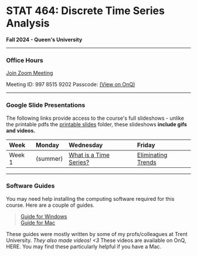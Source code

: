# STAT 464: Discrete Time Series Analysis
**Fall 2024 - Queen's University**

---

### Office Hours

[Join Zoom Meeting](https://queensu.zoom.us/j/99785159202?pwd=7Muvwaq43S7NlczdQyRnESbiLzpVF9.1)

Meeting ID: 997 8515 9202
Passcode: [(View on OnQ)](https://onq.queensu.ca/d2l/home/948691)

---

### Google Slide Presentations

The following links provide access to the course's full slideshows - 
unlike the printable pdfs the [printable slides](https://github.com/skyepaphora/TimeSeries_FA24/tree/main/Printable_Slides) folder, these slideshows **include gifs and videos.**

| Week   | Monday    | Wednesday | Friday    |
|:-------|:----------|:----------|:----------|
| Week 1 | (summer)  | [What is a Time Series?](https://docs.google.com/presentation/d/1g-OGQTh_g2aNg0lSEX-dvQVbnzPqPLODM2g6LH18bW4/edit?usp=sharing) | [Eliminating Trends](https://docs.google.com/presentation/d/1FGfncxANPGrMabziSMltRtQReDQqf7V8f-vRPyC1R4M/edit?usp=sharing) | 

---

### Software Guides

You may need help installing the computing software required for this course. Here are a couple of guides.

>[Guide for Windows](https://github.com/skyepaphora/TimeSeries_FA24/blob/main/SoftwareGuide_Windows.md)\
>[Guide for Mac](https://github.com/skyepaphora/TimeSeries_FA24/blob/main/SoftwareGuide_Mac.md)

These guides were mostly written by some of my profs/colleagues at Trent University. *They also made videos! <3* These videos are available on OnQ, HERE. You may find these particularly helpful if you have a Mac.
